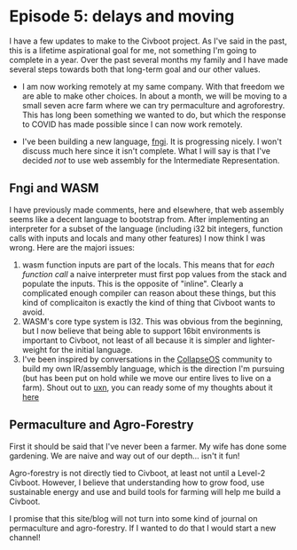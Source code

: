 # Episode 5: delays and moving

I have a few updates to make to the Civboot project. As I've said in the past, this is
a lifetime aspirational goal for me, not something I'm going to complete in a year.
Over the past several months my family and I have made several steps towards both
that long-term goal and our other values.

- I am now working remotely at my same company. With that freedom we are able
  to make other choices. In about a month, we will be moving to a small seven
  acre farm where we can try permaculture and agroforestry. This has long been
  something we wanted to do, but which the response to COVID has made possible
  since I can now work remotely.

- I've been building a new language, [fngi](https://github.com/vitiral/fngi). It is
  progressing nicely. I won't discuss much here since it isn't complete. What I will
  say is that I've decided _not_ to use web assembly for the Intermediate
  Representation.

## Fngi and WASM

I have previously made comments, here and elsewhere, that web assembly seems like
a decent language to bootstrap from. After implementing an interpreter for a
subset of the language (including i32 bit integers, function calls with inputs
and locals and many other features) I now think I was wrong. Here are the
majori issues:

1. wasm function inputs are part of the locals. This means that for
   _each function call_ a naive interpreter must first pop values from the
   stack and populate the inputs. This is the opposite of "inline". Clearly
   a complicated enough compiler can reason about these things, but this kind
   of complicaiton is exactly the kind of thing that Civboot wants to avoid.
2. WASM's core type system is I32. This was obvious from the beginning,
   but I now believe that being able to support 16bit environments is important
   to Civboot, not least of all because it is simpler and lighter-weight for
   the initial language.
3. I've been inspired by conversations in the
   [CollapseOS](https://collapseos.org/) community to build my own IR/assembly
   language, which is the direction I'm pursuing (but has been put on hold
   while we move our entire lives to live on a farm). Shout out to
   [uxn](https://100r.co/site/uxn.html), you can ready some of my thoughts
   about it [here][uxnThoughts]

## Permaculture and Agro-Forestry

First it should be said that I've never been a farmer. My wife has done some
gardening. We are naive and way out of our depth... isn't it fun!

Agro-forestry is not directly tied to Civboot, at least not until a Level-2
Civboot. However, I believe that understanding how to grow food, use
sustainable energy and use and build tools for farming will help me build a
Civboot.

I promise that this site/blog will not turn into some kind of journal on
permaculture and agro-forestry. If I wanted to do that I would start a new
channel!

[uxnThoughts]: https://github.com/vitiral/fngi/blob/main/notes/fu.md
